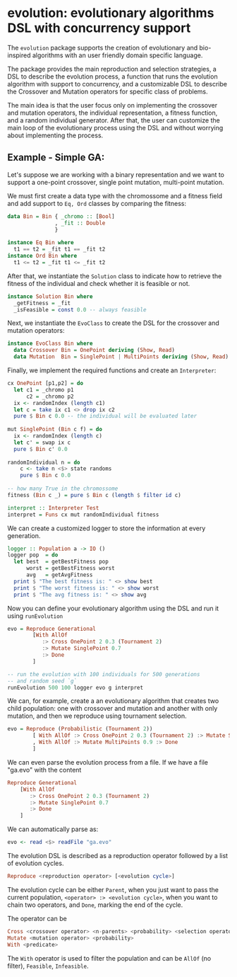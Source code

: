 # evolution: evolutionary algorithms DSL with concurrency support

The `evolution` package supports the creation of evolutionary and bio-inspired algorithms
with an user friendly domain specific language.

The package provides the main reproduction and selection strategies, 
a DSL to describe the evolution process, a function that runs the 
evolution algorithm with support to concurrency, and a customizable
DSL to describe the Crossover and Mutation operators for specific
class of problems.

The main idea is that the user focus only on implementing the 
crossover and mutation operators, the individual representation,
a fitness function, and a random individual generator. After that,
the user can customize the main loop of the evolutionary process
using the DSL and without worrying about implementing the process.

## Example - Simple GA:

Let's suppose we are working with a binary representation and we want
to support a one-point crossover, single point mutation, multi-point mutation.

We must first create a data type with the chromossome and a fitness field and
add support to `Eq, Ord` classes by comparing the fitness:

```haskell
data Bin = Bin { _chromo :: [Bool]
               , _fit :: Double
               }
               
instance Eq Bin where
  t1 == t2 = _fit t1 == _fit t2
instance Ord Bin where
  t1 <= t2 = _fit t1 <= _fit t2
```

After that, we instantiate the `Solution` class to indicate
how to retrieve the fitness of the individual and check
whether it is feasible or not.

```haskell
instance Solution Bin where
  _getFitness = _fit 
  _isFeasible = const 0.0 -- always feasible
```

Next, we instantiate the `EvoClass` to create
the DSL for the crossover and mutation operators:

```haskell
instance EvoClass Bin where 
  data Crossover Bin = OnePoint deriving (Show, Read)
  data Mutation  Bin = SinglePoint | MultiPoints deriving (Show, Read)
```

Finally, we implement the required functions and create an `Interpreter`:

```haskell
cx OnePoint [p1,p2] = do
  let c1 = _chromo p1
      c2 = _chromo p2
  ix <- randomIndex (length c1)
  let c = take ix c1 <> drop ix c2
  pure $ Bin c 0.0 -- the individual will be evaluated later
  
mut SinglePoint (Bin c f) = do
  ix <- randomIndex (length c)
  let c' = swap ix c
  pure $ Bin c' 0.0
  
randomIndividual n = do
    c <- take n <$> state randoms
    pure $ Bin c 0.0
    
-- how many True in the chromossome
fitness (Bin c _) = pure $ Bin c (length $ filter id c)

interpret :: Interpreter Test
interpret = Funs cx mut randomIndividual fitness
```

We can create a customized logger to store the information
at every generation.

```haskell
logger :: Population a -> IO ()
logger pop  = do
  let best  = getBestFitness pop
      worst = getBestFitness worst
      avg   = getAvgFitness
  print $ "The best fitness is: " <> show best
  print $ "The worst fitness is: " <> show worst
  print $ "The avg fitness is: " <> show avg
```

Now you can define your evolutionary algorithm using the DSL and
run it using `runEvolution`

```haskell
evo = Reproduce Generational 
        [With AllOf 
           :> Cross OnePoint 2 0.3 (Tournament 2) 
           :> Mutate SinglePoint 0.7 
           :> Done
        ]

-- run the evolution with 100 individuals for 500 generations
-- and random seed `g`
runEvolution 500 100 logger evo g interpret
```

We can, for example, create a an evolutionary algorithm that 
creates two child population: one with crossover and mutation
and another with only mutation, and then we reproduce using 
tournament selection.

```haskell
evo = Reproduce (Probabilistic (Tournament 2))
        [ With AllOf :> Cross OnePoint 2 0.3 (Tournament 2) :> Mutate SinglePoint 0.7 :> Done
        , With AllOf :> Mutate MultiPoints 0.9 :> Done
        ]
```

We can even parse the evolution process from a file. If we have a file "ga.evo" with the content

```haskell
Reproduce Generational 
    [With AllOf 
       :> Cross OnePoint 2 0.3 (Tournament 2) 
       :> Mutate SinglePoint 0.7 
       :> Done
    ]
```

We can automatically parse as:

```haskell
evo <- read <$> readFile "ga.evo"
```

The evolution DSL is described as a reproduction operator
followed by a list of evolution cycles.

```haskell
Reproduce <reproduction operator> [<evolution cycle>]
```

The evolution cycle can be either `Parent`, when you just want
to pass the current population, `<operator> :> <evolution cycle>`, 
when you want to chain two operators, and `Done`, marking the end of
the cycle.

The operator can be 

```haskell
Cross <crossover operator> <n-parents> <probability> <selection operator>
Mutate <mutation operator> <probability>
With <predicate>
```

The `With` operator is used to filter the population and can be `AllOf` (no filter),
`Feasible`, `Infeasible`.
